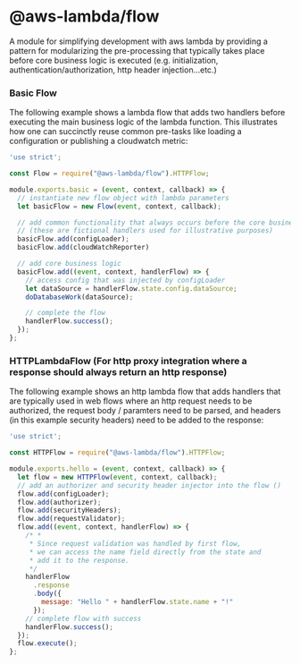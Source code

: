 # @aws-lambda/flow

A module for simplifying development with aws lambda by providing a pattern for modularizing the pre-processing that typically takes place before core business logic is executed (e.g. initialization, authentication/authorization, http header injection...etc.)

### Basic Flow

The following example shows a lambda flow that adds two handlers before executing the main business logic of the lambda function.  This illustrates how one can succinctly reuse common pre-tasks like loading a configuration or publishing a cloudwatch metric:
```javascript
'use strict';

const Flow = require("@aws-lambda/flow").HTTPFlow;

module.exports.basic = (event, context, callback) => {
  // instantiate new flow object with lambda parameters
  let basicFlow = new Flow(event, context, callback);

  // add common functionality that always occurs before the core business logic
  // (these are fictional handlers used for illustrative purposes)
  basicFlow.add(configLoader);
  basicFlow.add(cloudWatchReporter)

  // add core business logic
  basicFlow.add((event, context, handlerFlow) => {
    // access config that was injected by configLoader
    let dataSource = handlerFlow.state.config.dataSource;
    doDatabaseWork(dataSource);

    // complete the flow
    handlerFlow.success();
  });
};

```

### HTTPLambdaFlow (For http proxy integration where a response should always return an http response)

The following example shows an http lambda flow that adds handlers that are typically used in web flows where
an http request needs to be authorized, the request body / paramters need to be parsed, and headers (in this example security headers) need to be added to the response:
```javascript
'use strict';

const HTTPFlow = require("@aws-lambda/flow").HTTPFlow;

module.exports.hello = (event, context, callback) => {
  let flow = new HTTPFlow(event, context, callback);
  // add an authorizer and security header injector into the flow ()
  flow.add(configLoader);
  flow.add(authorizer);
  flow.add(securityHeaders);
  flow.add(requestValidator);
  flow.add((event, context, handlerFlow) => {
    /* *
     * Since request validation was handled by first flow,
     * we can access the name field directly from the state and
     * add it to the response.
     */
    handlerFlow
      .response
      .body({
        message: "Hello " + handlerFlow.state.name + "!"
      });
    // complete flow with success
    handlerFlow.success();
  });
  flow.execute();
};
```
